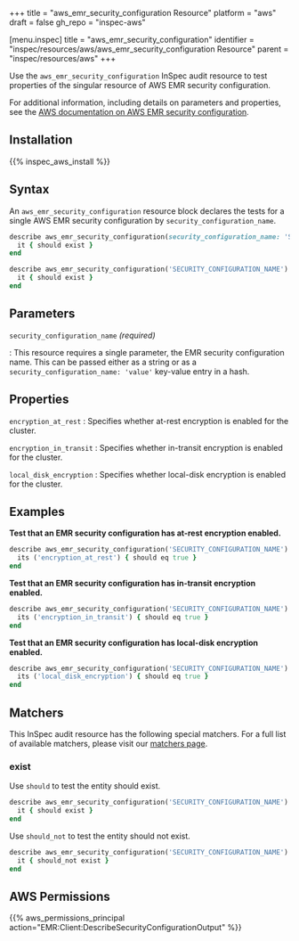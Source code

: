 +++
title = "aws_emr_security_configuration Resource"
platform = "aws"
draft = false
gh_repo = "inspec-aws"

[menu.inspec]
title = "aws_emr_security_configuration"
identifier = "inspec/resources/aws/aws_emr_security_configuration Resource"
parent = "inspec/resources/aws"
+++

Use the `aws_emr_security_configuration` InSpec audit resource to test properties of the singular resource of AWS EMR security configuration.

For additional information, including details on parameters and properties, see the [AWS documentation on AWS EMR security configuration](https://docs.aws.amazon.com/AWSCloudFormation/latest/UserGuide/aws-resource-emr-securityconfiguration.html).

## Installation

{{% inspec_aws_install %}}

## Syntax

An `aws_emr_security_configuration` resource block declares the tests for a single AWS EMR security configuration by `security_configuration_name`.

```ruby
describe aws_emr_security_configuration(security_configuration_name: 'SECURITY_CONFIGURATION_NAME') do
  it { should exist }
end
```

```ruby
describe aws_emr_security_configuration('SECURITY_CONFIGURATION_NAME') do
  it { should exist }
end
```

## Parameters

`security_configuration_name` _(required)_

: This resource requires a single parameter, the EMR security configuration name.
  This can be passed either as a string or as a `security_configuration_name: 'value'` key-value entry in a hash.

## Properties

`encryption_at_rest`
: Specifies whether at-rest encryption is enabled for the cluster.

`encryption_in_transit`
: Specifies whether in-transit encryption is enabled for the cluster.

`local_disk_encryption`
: Specifies whether local-disk encryption is enabled for the cluster.

## Examples

**Test that an EMR security configuration has at-rest encryption enabled.**

```ruby
describe aws_emr_security_configuration('SECURITY_CONFIGURATION_NAME') do
  its ('encryption_at_rest') { should eq true }
end
```

**Test that an EMR security configuration has in-transit encryption enabled.**

```ruby
describe aws_emr_security_configuration('SECURITY_CONFIGURATION_NAME') do
  its ('encryption_in_transit') { should eq true }
end
```

**Test that an EMR security configuration has local-disk encryption enabled.**

```ruby
describe aws_emr_security_configuration('SECURITY_CONFIGURATION_NAME') do
  its ('local_disk_encryption') { should eq true }
end
```

## Matchers

This InSpec audit resource has the following special matchers. For a full list of available matchers, please visit our [matchers page](https://www.inspec.io/docs/reference/matchers/).

### exist

Use `should` to test the entity should exist.

```ruby
describe aws_emr_security_configuration('SECURITY_CONFIGURATION_NAME') do
  it { should exist }
end
```

Use `should_not` to test the entity should not exist.

```ruby
describe aws_emr_security_configuration('SECURITY_CONFIGURATION_NAME') do
  it { should_not exist }
end
```

## AWS Permissions

{{% aws_permissions_principal action="EMR:Client:DescribeSecurityConfigurationOutput" %}}
